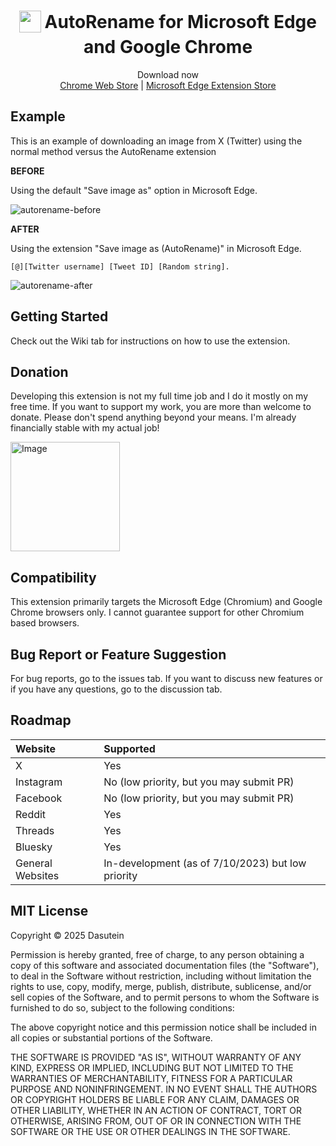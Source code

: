 <h1 align="center">
<sub>
<img  src="https://raw.githubusercontent.com/ddasutein/AutoRename/master/assets/autorename-logo.png"
      height="35"
      width="35">
</sub>
AutoRename for Microsoft Edge and Google Chrome
</h1>
<p align="center">
Download now
<br>
<a href="https://chrome.google.com/webstore/detail/autorename/gjmkdopdnkblnjbadmccmjpjpjcechgm">Chrome Web Store</a>
|
<a href="https://microsoftedge.microsoft.com/addons/detail/pcjifgnddjaicajodgbpcgjfbebnckfe">Microsoft Edge Extension Store</a></p>

## Example

This is an example of downloading an image from X (Twitter) using the normal method versus the AutoRename extension

**BEFORE**

Using the default "Save image as" option in Microsoft Edge.

![autorename-before](https://user-images.githubusercontent.com/24803220/55883799-893cba00-5bd9-11e9-8843-4c065939243b.png)

**AFTER**

Using the extension "Save image as (AutoRename)" in Microsoft Edge.

`[@][Twitter username] [Tweet ID] [Random string].`

![autorename-after](https://user-images.githubusercontent.com/24803220/55883848-9d80b700-5bd9-11e9-950a-9b8ae05e9f5b.png)

## Getting Started

Check out the Wiki tab for instructions on how to use the extension. 

## Donation

Developing this extension is not my full time job and I do it mostly on my free time. If you want to support my work, you are more than welcome to donate. Please don't spend anything beyond your means. I'm already financially stable with my actual job!

<a href="https://buymeacoffee.com/dasutein"><img width="175" alt="Image" src="https://github.com/user-attachments/assets/eb459cee-5872-4dbc-b9b0-528006303b3d" onclick="" /></a>


## Compatibility

This extension primarily targets the Microsoft Edge (Chromium) and Google Chrome browsers only. I cannot guarantee support for other Chromium based browsers. 

## Bug Report or Feature Suggestion

For bug reports, go to the issues tab. If you want to discuss new features or if you have any questions, go to the discussion tab.

## Roadmap

Website | Supported
:--|:--
X | Yes 
Instagram | No (low priority, but you may submit PR) 
Facebook | No (low priority, but you may submit PR)
Reddit | Yes 
Threads | Yes
Bluesky | Yes
General Websites | In-development (as of 7/10/2023) but low priority


## MIT License

Copyright &copy; 2025 Dasutein

Permission is hereby granted, free of charge, to any person obtaining a copy
of this software and associated documentation files (the "Software"), to deal
in the Software without restriction, including without limitation the rights
to use, copy, modify, merge, publish, distribute, sublicense, and/or sell
copies of the Software, and to permit persons to whom the Software is
furnished to do so, subject to the following conditions:

The above copyright notice and this permission notice shall be included in all
copies or substantial portions of the Software.

THE SOFTWARE IS PROVIDED "AS IS", WITHOUT WARRANTY OF ANY KIND, EXPRESS OR
IMPLIED, INCLUDING BUT NOT LIMITED TO THE WARRANTIES OF MERCHANTABILITY,
FITNESS FOR A PARTICULAR PURPOSE AND NONINFRINGEMENT. IN NO EVENT SHALL THE
AUTHORS OR COPYRIGHT HOLDERS BE LIABLE FOR ANY CLAIM, DAMAGES OR OTHER
LIABILITY, WHETHER IN AN ACTION OF CONTRACT, TORT OR OTHERWISE, ARISING FROM,
OUT OF OR IN CONNECTION WITH THE SOFTWARE OR THE USE OR OTHER DEALINGS IN THE
SOFTWARE.

